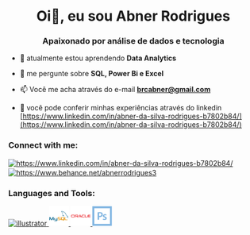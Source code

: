 <h1 align="center">Oi👋, eu sou Abner Rodrigues</h1>
<h3 align="center">Apaixonado por análise de dados e tecnologia</h3>

- 🌱 atualmente estou aprendendo **Data Analytics**

- 💬 me pergunte sobre **SQL, Power Bi e Excel**

- 📫 Você me acha através do e-mail **brcabner@gmail.com**

- 📄 você pode conferir minhas experiências através do linkedin [https://www.linkedin.com/in/abner-da-silva-rodrigues-b7802b84/](https://www.linkedin.com/in/abner-da-silva-rodrigues-b7802b84/)

<h3 align="left">Connect with me:</h3>
<p align="left">
<a href="https://linkedin.com/in/https://www.linkedin.com/in/abner-da-silva-rodrigues-b7802b84/" target="blank"><img align="center" src="https://raw.githubusercontent.com/rahuldkjain/github-profile-readme-generator/master/src/images/icons/Social/linked-in-alt.svg" alt="https://www.linkedin.com/in/abner-da-silva-rodrigues-b7802b84/" height="30" width="40" /></a>
<a href="https://www.behance.net/https://www.behance.net/abnerrodrigues3" target="blank"><img align="center" src="https://raw.githubusercontent.com/rahuldkjain/github-profile-readme-generator/master/src/images/icons/Social/behance.svg" alt="https://www.behance.net/abnerrodrigues3" height="30" width="40" /></a>
</p>

<h3 align="left">Languages and Tools:</h3>
<p align="left"> <a href="https://www.adobe.com/in/products/illustrator.html" target="_blank" rel="noreferrer"> <img src="https://www.vectorlogo.zone/logos/adobe_illustrator/adobe_illustrator-icon.svg" alt="illustrator" width="40" height="40"/> </a> <a href="https://www.mysql.com/" target="_blank" rel="noreferrer"> <img src="https://raw.githubusercontent.com/devicons/devicon/master/icons/mysql/mysql-original-wordmark.svg" alt="mysql" width="40" height="40"/> </a> <a href="https://www.oracle.com/" target="_blank" rel="noreferrer"> <img src="https://raw.githubusercontent.com/devicons/devicon/master/icons/oracle/oracle-original.svg" alt="oracle" width="40" height="40"/> </a> <a href="https://www.photoshop.com/en" target="_blank" rel="noreferrer"> <img src="https://raw.githubusercontent.com/devicons/devicon/master/icons/photoshop/photoshop-line.svg" alt="photoshop" width="40" height="40"/> </a> </p>


<!---
- 👋 Hi, I’m @Abnner95
- 👀 I’m interested in ...
- 🌱 I’m currently learning ...
- 💞️ I’m looking to collaborate on ...
- 📫 How to reach me ...


Abnner95/Abnner95 is a ✨ special ✨ repository because its `README.md` (this file) appears on your GitHub profile.
You can click the Preview link to take a look at your changes.
--->
